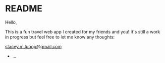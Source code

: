 # README

Hello,

This is a fun travel web app I created for my friends and you! It's still a work in progress but feel free to let me know any thoughts:

stacey.m.luong@gmail.com

* ...

